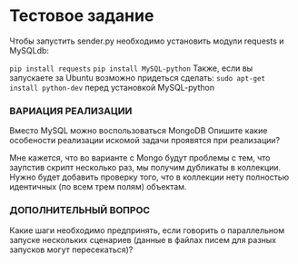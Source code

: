# Тестовое задание
 Чтобы запустить sender.py необходимо установить модули requests и MySQLdb:
 
 `pip install requests` 
 `pip install MySQL-python`
 Также, если вы запускаете за Ubuntu возможно придеться сделать:
 `sudo apt-get install python-dev` перед установкой MySQL-python

### ВАРИАЦИЯ РЕАЛИЗАЦИИ
Вместо MySQL можно воспользоваться MongoDB 
Опишите какие особености реализации искомой задачи проявятся при реализации?

Мне кажется, что во варианте с Mongo будут проблемы с тем, что заупстив скрипт несколько раз, мы получим дубликаты в коллекции. Нужно будет добавить проверку того, что в коллекции нету полностью идентичных (по всем трем полям) объектам.

### ДОПОЛНИТЕЛЬНЫЙ ВОПРОС
Какие шаги необходимо предпринять, если говорить о параллельном запуске нескольких сценариев (данные в файлах писем для разных запусков могут пересекаться)?
